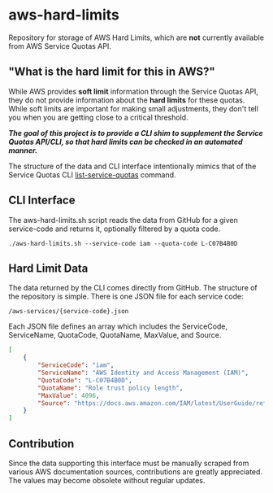 # aws-hard-limits
Repository for storage of AWS Hard Limits, which are **not** currently available from AWS Service Quotas API.

## "What is the hard limit for this in AWS?"

While AWS provides **soft limit** information through the Service Quotas API, they do not
provide information about the **hard limits** for these quotas. While soft limits are
important for making small adjustments, they don't tell you when you are getting close
to a critical threshold. 

_**The goal of this project is to provide a CLI shim to supplement
the Service Quotas API/CLI, so that hard limits can be checked 
in an automated manner.**_

The structure of the data and CLI interface intentionally mimics that of the
Service Quotas CLI [list-service-quotas](https://docs.aws.amazon.com/cli/latest/reference/service-quotas/list-service-quotas.html) command.

## CLI Interface

The aws-hard-limits.sh script reads the data from GitHub for a given service-code and returns it, optionally filtered by a quota code.
```shell
./aws-hard-limits.sh --service-code iam --quota-code L-C07B4B0D
```

## Hard Limit Data

The data returned by the CLI comes directly from GitHub. 
The structure of the repository is simple. There is one JSON file for each service code:
```
/aws-services/{service-code}.json
```

Each JSON file defines an array which includes the ServiceCode, ServiceName, QuotaCode, QuotaName, MaxValue, and Source.
```json
[
    {
        "ServiceCode": "iam",
        "ServiceName": "AWS Identity and Access Management (IAM)",
        "QuotaCode": "L-C07B4B0D",
        "QuotaName": "Role trust policy length",
        "MaxValue": 4096,
        "Source": "https://docs.aws.amazon.com/IAM/latest/UserGuide/reference_iam-quotas.html"
    }
]
```

## Contribution

Since the data supporting this interface must be manually scraped from various AWS documentation sources,
contributions are greatly appreciated. The values may become obsolete without regular updates.